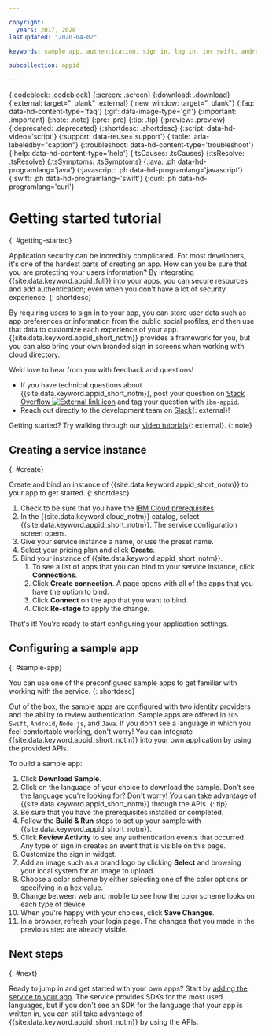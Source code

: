 ```yaml
---

copyright:
  years: 2017, 2020
lastupdated: "2020-04-02"

keywords: sample app, authentication, sign in, log in, ios swift, android, node js, java, single page apps, authorization, app security, identity, sdk

subcollection: appid

---
```


{:codeblock: .codeblock}
{:screen: .screen}
{:download: .download}
{:external: target="_blank" .external}
{:new_window: target="_blank"}
{:faq: data-hd-content-type='faq'}
{:gif: data-image-type='gif'}
{:important: .important}
{:note: .note}
{:pre: .pre}
{:tip: .tip}
{:preview: .preview}
{:deprecated: .deprecated}
{:shortdesc: .shortdesc}
{:script: data-hd-video='script'}
{:support: data-reuse='support'}
{:table: .aria-labeledby="caption"}
{:troubleshoot: data-hd-content-type='troubleshoot'}
{:help: data-hd-content-type='help'}
{:tsCauses: .tsCauses}
{:tsResolve: .tsResolve}
{:tsSymptoms: .tsSymptoms}
{:java: .ph data-hd-programlang='java'}
{:javascript: .ph data-hd-programlang='javascript'}
{:swift: .ph data-hd-programlang='swift'}
{:curl: .ph data-hd-programlang='curl'}


# Getting started tutorial
{: #getting-started}

Application security can be incredibly complicated. For most developers, it's one of the hardest parts of creating an app. How can you be sure that you are protecting your users information? By integrating {{site.data.keyword.appid_full}} into your apps, you can secure resources and add authentication; even when you don't have a lot of security experience.
{: shortdesc}

By requiring users to sign in to your app, you can store user data such as app preferences or information from the public social profiles, and then use that data to customize each experience of your app. {{site.data.keyword.appid_short_notm}} provides a framework for you, but you can also bring your own branded sign in screens when working with cloud directory.

We’d love to hear from you with feedback and questions!

* If you have technical questions about {{site.data.keyword.appid_short_notm}}, post your question on <a href="https://stackoverflow.com" target="_blank">Stack Overflow <img src="../../icons/launch-glyph.svg" alt="External link icon"></a> and tag your question with `ibm-appid`.
* Reach out directly to the development team on [Slack](https://www.ibm.com/cloud/blog/announcements/get-help-with-ibm-cloud-app-id-related-questions-on-slack){: external}! 

Getting started? Try walking through our [video tutorials](https://www.youtube.com/playlist?list=PLzpeuWUENMK2tmzSRRx7W_mplw1x4h7ch){: external}. 
{: note}


## Creating a service instance
{: #create}

Create and bind an instance of {{site.data.keyword.appid_short_notm}} to your app to get started.
{: shortdesc}

1. Check to be sure that you have the [IBM Cloud prerequisites](/docs/overview?topic=overview-prereqs-platform). 
2. In the {{site.data.keyword.cloud_notm}} catalog, select {{site.data.keyword.appid_short_notm}}. The service configuration screen opens.
3. Give your service instance a name, or use the preset name.
4. Select your pricing plan and click **Create**.
5. Bind your instance of {{site.data.keyword.appid_short_notm}}.
    1. To see a list of apps that you can bind to your service instance, click **Connections**.
    2. Click **Create connection**. A page opens with all of the apps that you have the option to bind.
    3. Click **Connect** on the app that you want to bind.
    4. Click **Re-stage** to apply the change.

That's it! You're ready to start configuring your application settings.

## Configuring a sample app
{: #sample-app}

You can use one of the preconfigured sample apps to get familiar with working with the service.
{: shortdesc}

Out of the box, the sample apps are configured with two identity providers and the ability to review authentication. Sample apps are offered in `iOS Swift`, `Android`, `Node.js`, and `Java`. If you don't see a language in which you feel comfortable working, don't worry! You can integrate {{site.data.keyword.appid_short_notm}} into your own application by using the provided APIs.

To build a sample app:

1. Click **Download Sample**.
2. Click on the language of your choice to download the sample.
  Don't see the language you're looking for? Don't worry! You can take advantage of {{site.data.keyword.appid_short_notm}} through the APIs.
  {: tip}
3. Be sure that you have the prerequisites installed or completed.
4. Follow the **Build & Run** steps to set up your sample with {{site.data.keyword.appid_short_notm}}.
5. Click **Review Activity** to see any authentication events that occurred. Any type of sign in creates an event that is visible on this page.
6. Customize the sign in widget.
  1. Add an image such as a brand logo by clicking **Select** and browsing your local system for an image to upload.
  2. Choose a color scheme by either selecting one of the color options or specifying in a hex value.
  3. Change between web and mobile to see how the color scheme looks on each type of device.
  4. When you're happy with your choices, click **Save Changes**.
7. In a browser, refresh your login page. The changes that you made in the previous step are already visible.


## Next steps
{: #next}

Ready to jump in and get started with your own apps? Start by [adding the service to your app](/docs/appid?topic=appid-web-apps#web-apps). The service provides SDKs for the most used languages, but if you don't see an SDK for the language that your app is written in, you can still take advantage of {{site.data.keyword.appid_short_notm}} by using the APIs.
